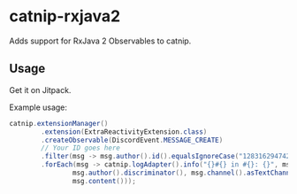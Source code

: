 # catnip-rxjava2

Adds support for RxJava 2 Observables to catnip.

## Usage

Get it on Jitpack.

Example usage:
```Java
catnip.extensionManager()
        .extension(ExtraReactivityExtension.class)
        .createObservable(DiscordEvent.MESSAGE_CREATE)
        // Your ID goes here
        .filter(msg -> msg.author().id().equalsIgnoreCase("128316294742147072"))
        .forEach(msg -> catnip.logAdapter().info("{}#{} in #{}: {}", msg.author().username(),
                msg.author().discriminator(), msg.channel().asTextChannel().name(),
                msg.content()));
```
